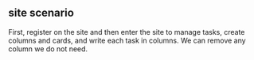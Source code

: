 ##  site scenario 
First, register on the site and then enter the site to manage tasks, create columns and cards, and write each task in columns.
We can remove any column we do not need.